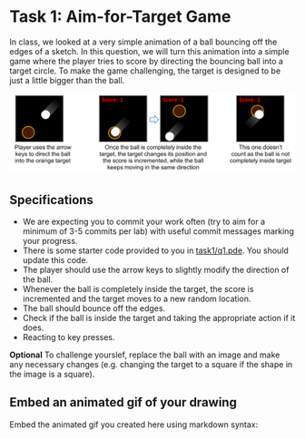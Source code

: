 # Task 1: Aim-for-Target Game

In class, we looked at a very simple animation of a ball bouncing off the edges of a sketch.
In this question, we will turn this animation into a simple game where the player tries to score by directing the bouncing ball into a target circle.
To make the game challenging, the target is designed to be just a little bigger than the ball. 

![Image 1](images/Picture1.png)

## Specifications

- We are expecting you to commit your work often (try to aim for a minimum of 3-5 commits per lab) with useful commit messages marking your progress.
- There is some starter code provided to you in [task1/q1.pde](task1/q1.pde). You should update this code.
- The player should use the arrow keys to slightly modify the direction of the ball.
- Whenever the ball is completely inside the target, the score is incremented and the target moves to a new random location.
- The ball should bounce off the edges.
- Check if the ball is inside the target and taking the appropriate action if it does.
- Reacting to key presses.

**Optional** To challenge yourslef, replace the ball with an image and make any necessary changes (e.g. changing the target to a square if the shape in the image is a square).

## Embed an animated gif of your drawing
 
Embed the animated gif you created here using markdown syntax:
